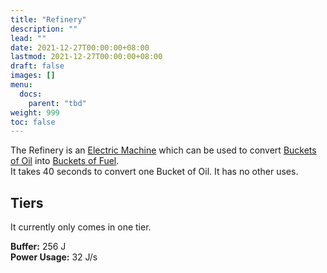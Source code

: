 ```yaml
---
title: "Refinery"
description: ""
lead: ""
date: 2021-12-27T00:00:00+08:00
lastmod: 2021-12-27T00:00:00+08:00
draft: false
images: []
menu: 
  docs:
    parent: "tbd"
weight: 999
toc: false
---
```


The Refinery is an [Electric Machine](/docs/slimefun/electric-machines) which can be used to convert [Buckets of Oil](/docs/slimefun/bucket-of-oil) into [Buckets of Fuel](/docs/slimefun/bucket-of-fuel).  
It takes 40 seconds to convert one Bucket of Oil. It has no other uses.

## Tiers

It currently only comes in one tier.  

**Buffer:** 256 J  
**Power Usage:** 32 J/s  
